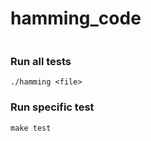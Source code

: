 # hamming_code
```

```
### Run all tests
```
./hamming <file>
```
### Run specific test
```
make test
```